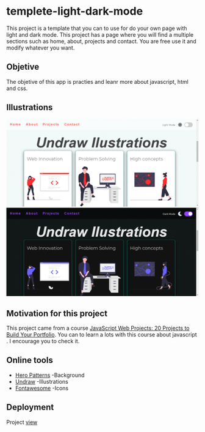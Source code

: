 # templete-light-dark-mode
This project is a template that you can to use for do your own page with light and dark mode. This project has a page where you will find a multiple sections such as home, about, projects and contact. You are free use it and modify whatever you want. 

## Objetive 
The objetive of this app is practies and leanr more about javascript, html and css.

## Illustrations
![Light Mode](img/img_light.PNG)
![Dark Mode](img/img_dark.PNG)

## Motivation for this project
This project came from a course [JavaScript Web Projects: 20 Projects to Build Your Portfolio](https://academy.zerotomastery.io/p/javascript-projects). 
You can to learn a lots with this course about javascript .  I encourage you to check it.

## Online tools
* [Hero Patterns](https://www.heropatterns.com/) -Background
* [Undraw](https://undraw.co/illustrations) -Illustrations
* [Fontawesome](https://fontawesome.com/) -Icons

## Deployment
Project [view](https://nestornavarro.github.io/templete-light-dark-mode/)

